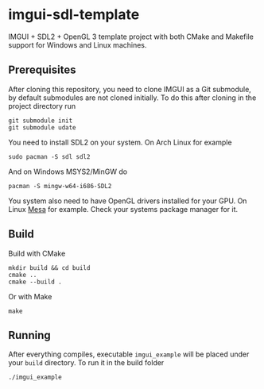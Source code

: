 # imgui-sdl-template

IMGUI + SDL2 + OpenGL 3 template project with both CMake and Makefile support
for Windows and Linux machines.

## Prerequisites

After cloning this repository, you need to clone IMGUI as a Git submodule, by
default submodules are not cloned initially. To do this after cloning in the
project directory run

```shell
git submodule init
git submodule udate
```

You need to install SDL2 on your system. On Arch Linux for example

```shell
sudo pacman -S sdl sdl2
```

And on Windows MSYS2/MinGW do

```shell
pacman -S mingw-w64-i686-SDL2
```

You system also need to have OpenGL drivers installed for your GPU. On Linux
[Mesa](https://mesa3d.org/) for example. Check your systems package manager for
it.

## Build

Build with CMake

```shell
mkdir build && cd build
cmake ..
cmake --build .
```

Or with Make

```shell
make
```

## Running

After everything compiles, executable `imgui_example` will be placed under your
`build` directory. To run it in the build folder

```shell
./imgui_example
```
